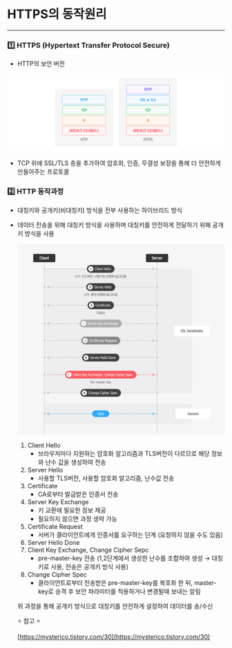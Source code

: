 # HTTPS의 동작원리

---

### 1️⃣ HTTPS (Hypertext Transfer Protocol Secure)

- HTTP의 보안 버전

![stun](/res/https1.png)

- TCP 위에 SSL/TLS 층을 추가하여 암호화, 인증, 무결성 보장을 통해 더 안전하게 만들어주는 프로토콜



### 2️⃣ HTTP 동작과정

- 대칭키와 공개키(비대칭키) 방식을 전부 사용하는 하이브리드 방식

- 데이터 전송을 위해 대칭키 방식을 사용하며 대칭키를 안전하게 전달하기 위해 공개키 방식을 사용
  
    ![stun](/res/https2.png)
    
    1. Client Hello
        - 브라우저마다 지원하는 암호화 알고리즘과 TLS버전이 다르므로 해당 정보와 난수 값을 생성하여 전송
    2. Server Hello
        - 사용할 TLS버전, 사용할 암호화 알고리즘, 난수값 전송
    3. Certificate
        - CA로부터 발급받은 인증서 전송
    4. Server Key Exchange
        - 키 교환에 필요한 정보 제공
        - 필요하지 않으면 과정 생략 가능
    5. Certificate Request
        - 서버가 클라이언트에게 인증서를 요구하는 단계 (요청하지 않을 수도 있음)
    6. Server Hello Done
    7. Client Key Exchange, Change Cipher Sepc
        - pre-master-key 전송 (1,2단계에서 생성한 난수를 조합하여 생성 → 대칭키로 사용, 전송은 공개키 방식 사용)
    8. Change Cipher Spec
        - 클라이언트로부터 전송받은 pre-master-key를 복호화 한 뒤, master-key로 승격 후 보안 파라미터를 적용하거나 변경될때 보내는 알림
        
        
    
    위 과정을 통해 공개키 방식으로 대칭키를 안전하게 설정하여 데이터를 송/수신
    
    
    
    ⭐ 참고 ⭐
    
    [https://mysterico.tistory.com/30](https://mysterico.tistory.com/30)